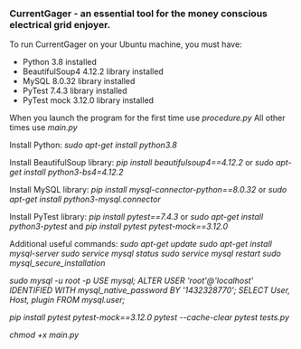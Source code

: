 ### CurrentGager - an essential tool for the money conscious electrical grid enjoyer.

To run CurrentGager on your Ubuntu machine, you must have:
- Python 3.8 installed
- BeautifulSoup4 4.12.2 library installed
- MySQL 8.0.32 library installed
- PyTest 7.4.3 library installed
- PyTest mock 3.12.0 library installed

When you launch the program for the first time use *procedure.py*
All other times use *main.py*

Install Python:
*sudo apt-get install python3.8*

Install BeautifulSoup library:
*pip install beautifulsoup4==4.12.2*
or
*sudo apt-get install python3-bs4=4.12.2*

Install MySQL library:
*pip install mysql-connector-python==8.0.32*
or
*sudo apt-get install python3-mysql.connector*

Install PyTest library:
*pip install pytest==7.4.3*
or
*sudo apt-get install python3-pytest*
and
*pip install pytest pytest-mock==3.12.0*


Additional useful commands:
*sudo apt-get update*
*sudo apt-get install mysql-server*
*sudo service mysql status*
*sudo service mysql restart*
*sudo mysql_secure_installation*

*sudo mysql -u root -p*
*USE mysql;*
*ALTER USER 'root'@'localhost' IDENTIFIED WITH mysql_native_password BY '1432328770';*
*SELECT User, Host, plugin FROM mysql.user;*

*pip install pytest pytest-mock==3.12.0*
*pytest --cache-clear*
*pytest tests.py*

*chmod +x main.py*